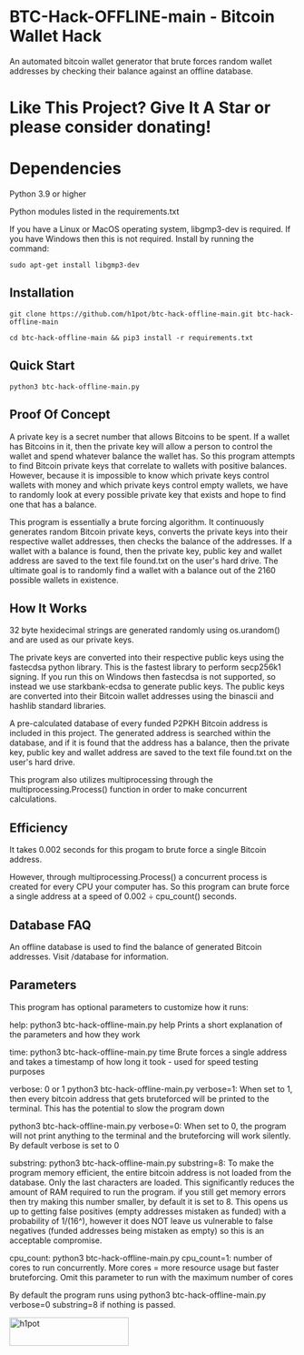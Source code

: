 # BTC-Hack-OFFLINE-main - Bitcoin Wallet Hack

An automated bitcoin wallet generator that brute forces random wallet addresses by checking their balance against an offline database.

# Like This Project? Give It A Star or please consider donating!

# Dependencies

Python 3.9 or higher

Python modules listed in the requirements.txt

If you have a Linux or MacOS operating system, libgmp3-dev is required. If you have Windows then this is not required. Install by running the command:

	sudo apt-get install libgmp3-dev

## Installation

	git clone https://github.com/h1pot/btc-hack-offline-main.git btc-hack-offline-main

	cd btc-hack-offline-main && pip3 install -r requirements.txt

## Quick Start

	python3 btc-hack-offline-main.py

## Proof Of Concept

A private key is a secret number that allows Bitcoins to be spent. If a wallet has Bitcoins in it, then the private key will allow a person to control the wallet and spend whatever balance the wallet has. So this program attempts to find Bitcoin private keys that correlate to wallets with positive balances. However, because it is impossible to know which private keys control wallets with money and which private keys control empty wallets, we have to randomly look at every possible private key that exists and hope to find one that has a balance.

This program is essentially a brute forcing algorithm. It continuously generates random Bitcoin private keys, converts the private keys into their respective wallet addresses, then checks the balance of the addresses. If a wallet with a balance is found, then the private key, public key and wallet address are saved to the text file found.txt on the user's hard drive. The ultimate goal is to randomly find a wallet with a balance out of the 2160 possible wallets in existence.

## How It Works

32 byte hexidecimal strings are generated randomly using os.urandom() and are used as our private keys.

The private keys are converted into their respective public keys using the fastecdsa python library. This is the fastest library to perform secp256k1 signing. If you run this on Windows then fastecdsa is not supported, so instead we use starkbank-ecdsa to generate public keys. The public keys are converted into their Bitcoin wallet addresses using the binascii and hashlib standard libraries.

A pre-calculated database of every funded P2PKH Bitcoin address is included in this project. The generated address is searched within the database, and if it is found that the address has a balance, then the private key, public key and wallet address are saved to the text file found.txt on the user's hard drive.

This program also utilizes multiprocessing through the multiprocessing.Process() function in order to make concurrent calculations.

## Efficiency

It takes 0.002 seconds for this progam to brute force a single Bitcoin address.

However, through multiprocessing.Process() a concurrent process is created for every CPU your computer has. So this program can brute force a single address at a speed of 0.002 ÷ cpu_count() seconds.

## Database FAQ

An offline database is used to find the balance of generated Bitcoin addresses. Visit /database for information.

## Parameters

This program has optional parameters to customize how it runs:

help: 	python3 btc-hack-offline-main.py help
Prints a short explanation of the parameters and how they work

time: 	python3 btc-hack-offline-main.py time
Brute forces a single address and takes a timestamp of how long it took - used for speed testing purposes

verbose: 0 or 1
python3 btc-hack-offline-main.py verbose=1: When set to 1, then every bitcoin address that gets bruteforced will be printed to the terminal. This has the potential to slow the program down

python3 btc-hack-offline-main.py verbose=0: When set to 0, the program will not print anything to the terminal and the bruteforcing will work silently. By default verbose is set to 0

substring: python3 btc-hack-offline-main.py substring=8: To make the program memory efficient, the entire bitcoin address is not loaded from the database. Only the last <substring> characters are loaded. This significantly reduces the amount of RAM required to run the program. if you still get memory errors then try making this number smaller, by default it is set to 8. This opens us up to getting false positives (empty addresses mistaken as funded) with a probability of 1/(16^<substring>), however it does NOT leave us vulnerable to false negatives (funded addresses being mistaken as empty) so this is an acceptable compromise.

cpu_count: python3 btc-hack-offline-main.py cpu_count=1: number of cores to run concurrently. More cores = more resource usage but faster bruteforcing. Omit this parameter to run with the maximum number of cores

By default the program runs using python3 btc-hack-offline-main.py verbose=0 substring=8 if nothing is passed. 


<p><a href="https://www.buymeacoffee.com/h1pot"> <img align="left" src="https://cdn.buymeacoffee.com/buttons/v2/default-yellow.png" height="50" width="210" alt="h1pot" /></a></p><br><br>


